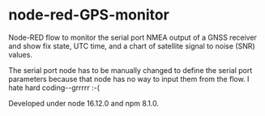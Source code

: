 # node-red-GPS-monitor

Node-RED flow to monitor the serial port NMEA output of a GNSS receiver
and show fix state, UTC time, and a chart of satellite signal to noise (SNR) values.

The serial port node has to be manually changed to define the serial port parameters
because that node has no way to input them from the flow. I hate hard coding--grrrrr :-(

Developed under node 16.12.0 and npm 8.1.0.

